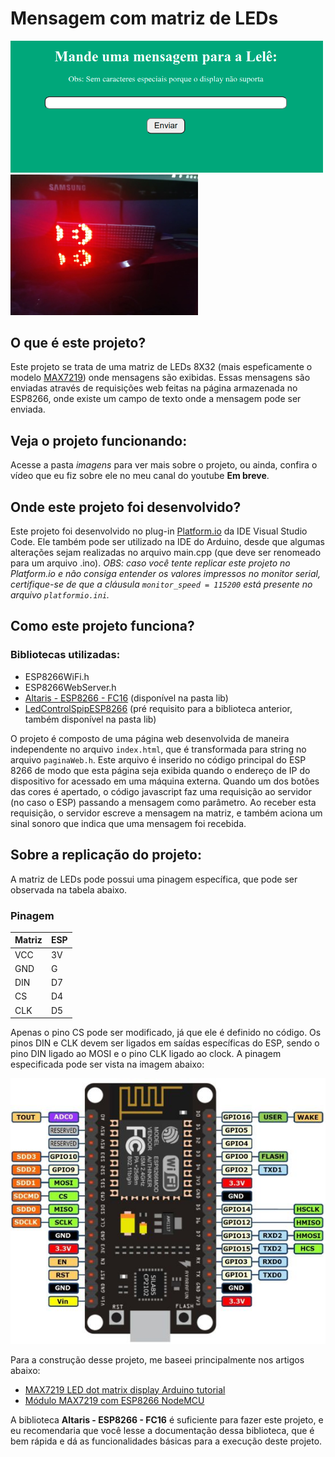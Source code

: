 # Mensagem com matriz de LEDs
<img src = "imagens/tela.png" width = 500>
<img src = "imagens/mensagem1.jpeg" width = 300>

## O que é este projeto?
Este projeto se trata de uma matriz de LEDs 8X32 (mais espeficamente o modelo [MAX7219](https://images.app.goo.gl/pwzDEVaormfdvxSK6)) onde mensagens são exibidas. Essas mensagens são enviadas através de requisições web feitas na página armazenada no ESP8266, onde existe um campo de texto onde a mensagem pode ser enviada. 

## Veja o projeto funcionando:
Acesse a pasta *imagens* para ver mais sobre o projeto, ou ainda, confira o vídeo que eu fiz sobre ele no meu canal do youtube **Em breve**.

## Onde este projeto foi desenvolvido?
Este projeto foi desenvolvido no plug-in [Platform.io](https://platformio.org/) da IDE Visual Studio Code. Ele também pode ser utilizado na IDE do Arduino, desde que algumas alterações sejam realizadas no arquivo main.cpp (que deve ser renomeado para um arquivo .ino). *OBS: caso você tente replicar este projeto no Platform.io e não consiga entender os valores impressos no monitor serial, certifique-se de que a cláusula `monitor_speed = 115200` está presente no arquivo `platformio.ini`.*

## Como este projeto funciona?
### Bibliotecas utilizadas:
  * ESP8266WiFi.h
  * ESP8266WebServer.h
  * [Altaris - ESP8266 - FC16](https://github.com/ridercz/Altairis-ESP8266-FC16) (disponível na pasta lib)
  * [LedControlSpipESP8266](https://github.com/labsud/LedControlSpipESP8266) (pré requisito para a biblioteca anterior, também disponível na pasta lib)

O projeto é composto de uma página web desenvolvida de maneira independente no arquivo `index.html`, que é transformada para string no arquivo `paginaWeb.h`. Este arquivo é inserido no código principal do ESP 8266 de modo que esta página seja exibida quando o endereço de IP do dispositivo for acessado em uma máquina externa. 
Quando um dos botões das cores é apertado, o código javascript faz uma requisição ao servidor (no caso o ESP) passando a mensagem como parâmetro. Ao receber esta requisição, o servidor escreve a mensagem na matriz, e também aciona um sinal sonoro que indica que uma mensagem foi recebida. 

## Sobre a replicação do projeto:
A matriz de LEDs pode possui uma pinagem específica, que pode ser observada na tabela abaixo.

### Pinagem
| Matriz       | ESP        |
| ------------- |-------------|
| VCC    | 3V | 
| GND   | G  |   
| DIN| D7     |  
|CS| D4|
|CLK| D5|

Apenas o pino CS pode ser modificado, já que ele é definido no código. Os pinos DIN e CLK devem ser ligados em saídas específicas do ESP, sendo o pino DIN ligado ao MOSI e o pino CLK ligado ao clock. A pinagem especificada pode ser vista na imagem abaixo:

![](imagens/pinagem.jpg) 

Para a construção desse projeto, me baseei principalmente nos artigos abaixo:
* [MAX7219 LED dot matrix display Arduino tutorial](https://www.makerguides.com/max7219-led-dot-matrix-display-arduino-tutorial/)
* [Módulo MAX7219 com ESP8266 NodeMCU](https://www.arduinoecia.com.br/modulo-max7219-com-esp8266-nodemcu/)

A biblioteca **Altaris - ESP8266 - FC16** é suficiente para fazer este projeto, e eu recomendaria que você lesse a documentação dessa biblioteca, que é bem rápida e dá as funcionalidades básicas para a execução deste projeto.

